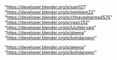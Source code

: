 "https://developer.blender.org/p/sam121"
"https://developer.blender.org/p/pembem22"
"https://developer.blender.org/p/chhayasharma4575"
"https://developer.blender.org/p/yasir252"
"https://developer.blender.org/p/lulufebryani"
"https://developer.blender.org/p/aleena"
"https://developer.blender.org/p/bohdanopyr"
 
"https://developer.blender.org/p/aleena"
"https://developer.blender.org/p/bohdanopyr"
 
